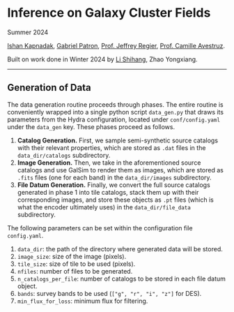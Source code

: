 # Inference on Galaxy Cluster Fields

Summer 2024

[Ishan Kapnadak](https://www.linkedin.com/in/ishan-kapnadak/), [Gabriel Patron](https://lsa.umich.edu/stats/people/phd-students/gapatron.html), [Prof. Jeffrey Regier](https://regier.stat.lsa.umich.edu/), [Prof. Camille Avestruz](https://cavestruz.github.io/).

Built on work done in Winter 2024 by [Li Shihang](https://www.linkedin.com/in/shihang-li-2b69251ba/), Zhao Yongxiang.

----------------------------------------------------------------------------------------------------------------------

## Generation of Data

The data generation routine proceeds through phases. The entire routine is conveniently wrapped into a single python script `data_gen.py` that draws its parameters from the Hydra configuration, located under `conf/config.yaml` under the `data_gen` key. These phases proceed as follows.

1. **Catalog Generation.** First, we sample semi-synthetic source catalogs with their relevant properties, which are stored as `.dat` files in the `data_dir/catalogs` subdirectory.
2. **Image Generation.** Then, we take in the aforementioned source catalogs and use GalSim to render them as images, which are stored as `.fits` files (one for each band) in the `data_dir/images` subdirectory.
3. **File Datum Generation.** Finally, we convert the full source catalogs generated in phase 1 into tile catalogs, stack them up with their corresponding images, and store these objects as `.pt` files (which is what the encoder ultimately uses) in the `data_dir/file_data` subdirectory.

The following parameters can be set within the configuration file `config.yaml`.
1. `data_dir`: the path of the directory where generated data will be stored.
2. `image_size`: size of the image (pixels).
3. `tile_size`: size of tile to be used (pixels).
4. `nfiles`: number of files to be generated.
5. `n_catalogs_per_file`: number of catalogs to be stored in each file datum object.
6. `bands`: survey bands to be used (`["g", "r", "i", "z"]` for DES).
7. `min_flux_for_loss`: minimum flux for filtering.

